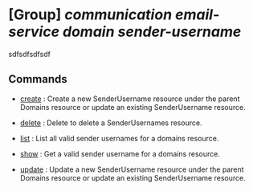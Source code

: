# [Group] _communication email-service domain sender-username_

sdfsdfsdfsdf

## Commands

- [create](/Commands/communication/email-service/domain/sender-username/_create.md)
: Create a new SenderUsername resource under the parent Domains resource or update an existing SenderUsername resource.

- [delete](/Commands/communication/email-service/domain/sender-username/_delete.md)
: Delete to delete a SenderUsernames resource.

- [list](/Commands/communication/email-service/domain/sender-username/_list.md)
: List all valid sender usernames for a domains resource.

- [show](/Commands/communication/email-service/domain/sender-username/_show.md)
: Get a valid sender username for a domains resource.

- [update](/Commands/communication/email-service/domain/sender-username/_update.md)
: Update a new SenderUsername resource under the parent Domains resource or update an existing SenderUsername resource.
